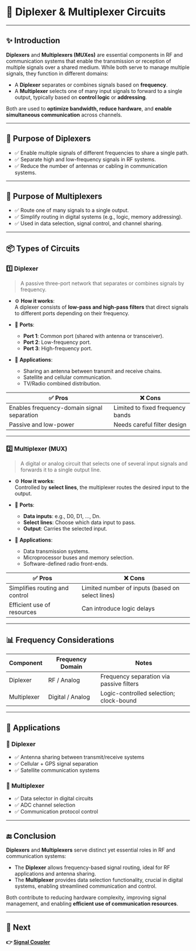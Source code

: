 # 🔀 Diplexer & Multiplexer Circuits

---

## ✨ Introduction

**Diplexers** and **Multiplexers (MUXes)** are essential components in RF and communication systems that enable the transmission or reception of multiple signals over a shared medium. While both serve to manage multiple signals, they function in different domains:

- A **Diplexer** separates or combines signals based on **frequency**.
- A **Multiplexer** selects one of many input signals to forward to a single output, typically based on **control logic** or **addressing**.

Both are used to **optimize bandwidth, reduce hardware**, and **enable simultaneous communication** across channels.

---

## 🔹 Purpose of Diplexers

- ✅ Enable multiple signals of different frequencies to share a single path.
- ✅ Separate high and low-frequency signals in RF systems.
- ✅ Reduce the number of antennas or cabling in communication systems.

---

## 🔹 Purpose of Multiplexers

- ✅ Route one of many signals to a single output.
- ✅ Simplify routing in digital systems (e.g., logic, memory addressing).
- ✅ Used in data selection, signal control, and channel sharing.

---

## 📦 Types of Circuits

### 1️⃣ **Diplexer**

> A passive three-port network that separates or combines signals by frequency.

- ⚙️ **How it works**:  
  A diplexer consists of **low-pass and high-pass filters** that direct signals to different ports depending on their frequency.

- 🧭 **Ports**:
  - **Port 1**: Common port (shared with antenna or transceiver).
  - **Port 2**: Low-frequency port.
  - **Port 3**: High-frequency port.

- 📡 **Applications**:
  - Sharing an antenna between transmit and receive chains.
  - Satellite and cellular communication.
  - TV/Radio combined distribution.

| ✅ Pros                      | ❌ Cons                          |
|------------------------------|----------------------------------|
| Enables frequency-domain signal separation | Limited to fixed frequency bands |
| Passive and low-power         | Needs careful filter design      |

---

### 2️⃣ **Multiplexer (MUX)**

> A digital or analog circuit that selects one of several input signals and forwards it to a single output line.

- ⚙️ **How it works**:  
  Controlled by **select lines**, the multiplexer routes the desired input to the output.

- 🧭 **Ports**:
  - **Data inputs**: e.g., D0, D1, ..., Dn.
  - **Select lines**: Choose which data input to pass.
  - **Output**: Carries the selected input.

- 📡 **Applications**:
  - Data transmission systems.
  - Microprocessor buses and memory selection.
  - Software-defined radio front-ends.

| ✅ Pros                      | ❌ Cons                          |
|------------------------------|----------------------------------|
| Simplifies routing and control | Limited number of inputs (based on select lines) |
| Efficient use of resources    | Can introduce logic delays       |

---

## 📊 Frequency Considerations

| Component   | Frequency Domain | Notes                                      |
|------------|------------------|--------------------------------------------|
| Diplexer    | RF / Analog       | Frequency separation via passive filters   |
| Multiplexer | Digital / Analog | Logic-controlled selection; clock-bound    |

---

## 📌 Applications

### 🔗 Diplexer
- ✅ Antenna sharing between transmit/receive systems
- ✅ Cellular + GPS signal separation
- ✅ Satellite communication systems

### 🔗 Multiplexer
- ✅ Data selector in digital circuits
- ✅ ADC channel selection
- ✅ Communication protocol control

---

## 🔚 Conclusion

**Diplexers** and **Multiplexers** serve distinct yet essential roles in RF and communication systems:

- The **Diplexer** allows frequency-based signal routing, ideal for RF applications and antenna sharing.
- The **Multiplexer** provides data selection functionality, crucial in digital systems, enabling streamlined communication and control.

Both contribute to reducing hardware complexity, improving signal management, and enabling **efficient use of communication resources**.

---

## 🔹 Next

**👉 [Signal Coupler](../Signal_Coupler)**  
